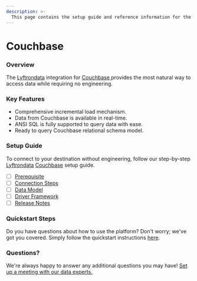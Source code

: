 ```yaml
---
description: >-
  This page contains the setup guide and reference information for the Couchbase source connector.
---
```


# Couchbase

### Overview

The [Lyftrondata](https://www.lyftrondata.com/) integration for [Couchbase](https://www.lyftrondata.com/integration/couchbase/)[ ](https://www.lyftrondata.com/integration/couchbase/)provides the most natural way to access data while requiring no engineering.

### Key Features

* Comprehensive incremental load mechanism.
* Data from Couchbase is available in real-time.&#x20;
* ANSI SQL is fully supported to query data with ease.
* Ready to query Couchbase relational schema model.

### Setup Guide

To connect to your destination without engineering, follow our step-by-step [Lyftrondata](https://www.lyftrondata.com/)  [Couchbase](https://www.lyftrondata.com/integration/couchbase/) setup guide.

* [ ] [Prerequisite](../../technology-analytics/couchbase/prerequisite.md)
* [ ] [Connection Steps](../../technology-analytics/couchbase/connection-steps.md)
* [ ] [Data Model](../../technology-analytics/couchbase/data-model/)
* [ ] [Driver Framework](../../technology-analytics/couchbase/driver-framework/)
* [ ] [Release Notes](../../technology-analytics/couchbase/release-notes.md)

### Quickstart Steps

Do you have questions about how to use the platform? Don't worry; we've got you covered. Simply follow the quickstart instructions [here](../../../quickstart-steps.md).

### Questions? <a href="#questions" id="questions"></a>

We're always happy to answer any additional questions you may have! [Set up a meeting with our data experts.](https://www.lyftrondata.com/book-a-meeting/)

